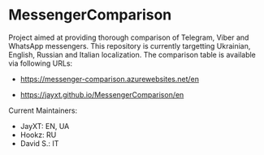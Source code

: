 # MessengerComparison
Project aimed at providing thorough comparison of Telegram, Viber and WhatsApp messengers.
This repository is currently targetting Ukrainian, English, Russian and Italian localization.
The comparison table is available via following URLs:

- https://messenger-comparison.azurewebsites.net/en

- https://jayxt.github.io/MessengerComparison/en


Current Maintainers:
- JayXT: EN, UA
- Hookz: RU
- David S.: IT

